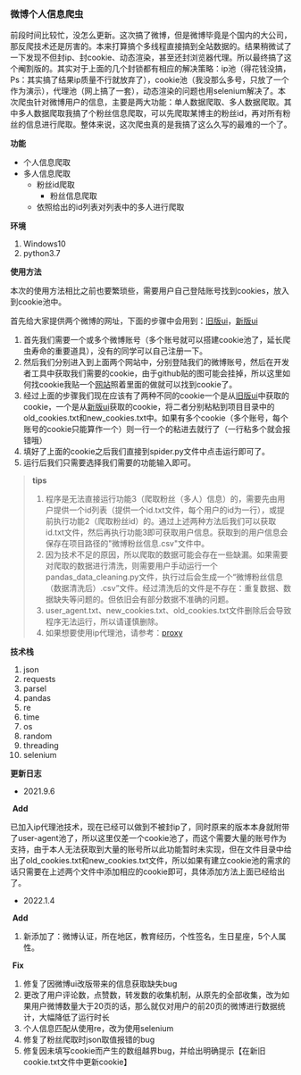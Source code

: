 ### 微博个人信息爬虫

​	前段时间比较忙，没怎么更新。这次搞了微博，但是微博毕竟是个国内的大公司，那反爬技术还是厉害的。本来打算搞个多线程直接搞到全站数据的。结果稍微试了一下发现不但封ip、封cookie、动态渲染，甚至还封浏览器代理。所以最终搞了这个阉割版的。其实对于上面的几个封锁都有相应的解决策略：ip池（得花钱没搞，Ps：其实搞了结果ip质量不行就放弃了），cookie池（我没那么多号，只放了一个作为演示），代理池（网上搞了一套），动态渲染的问题也用selenium解决了。本次爬虫针对微博用户的信息，主要是两大功能：单人数据爬取、多人数据爬取。其中多人数据爬取我搞了个粉丝信息爬取，可以先爬取某博主的粉丝id，再对所有粉丝的信息进行爬取。整体来说，这次爬虫真的是我搞了这么久写的最难的一个了。

**功能**

* 个人信息爬取
* 多人信息爬取
  * 粉丝id爬取
    * 粉丝信息爬取
  * 依照给出的id列表对列表中的多人进行爬取

**环境**

1. Windows10
2. python3.7

**使用方法**

本次的使用方法相比之前也要繁琐些，需要用户自己登陆账号找到cookies，放入到cookie池中。

首先给大家提供两个微博的网址，下面的步骤中会用到：[旧版ui](https://weibo.cn)，[新版ui](https://weibo.com/)

1. 首先我们需要一个或多个微博账号（多个账号就可以搭建cookie池了，延长爬虫寿命的重要道具），没有的同学可以自己注册一下。
2. 然后我们分别进入到上面两个网站中，分别登陆我们的微博账号，然后在开发者工具中获取我们需要的cookie，由于github贴的图可能会挂掉，所以这里如何找cookie我贴一个[网站](https://jingyan.baidu.com/article/5d368d1ea6c6e33f60c057ef.html)照着里面的做就可以找到cookie了。
3. 经过上面的步骤我们现在应该有了两种不同的cookie一个是从[旧版ui](https://weibo.cn)中获取的cookie，一个是从[新版ui](https://weibo.com/)获取的cookie，将二者分别粘粘到项目目录中的old_cookies.txt和new_cookies.txt中。如果有多个cookie（多个账号，每个账号的cookie只能算作一个）则一行一个的粘进去就行了（一行粘多个就会报错哦）
4. 填好了上面的cookie之后我们直接到spider.py文件中点击运行即可了。
5. 运行后我们只需要选择我们需要的功能输入即可。

> **tips**
>
> 1. 程序是无法直接运行功能3（爬取粉丝（多人）信息）的，需要先由用户提供一个id列表（提供一个id.txt文件，每个用户的id为一行），或提前执行功能2（爬取粉丝id）的。通过上述两种方法后我们可以获取id.txt文件，然后再执行功能3即可获取用户信息。获取到的用户信息会保存在项目路径的"微博粉丝信息.csv"文件中。
> 2. 因为技术不足的原因，所以爬取的数据可能会存在一些缺漏。如果需要对爬取的数据进行清洗，则需要用户手动运行一个pandas_data_cleaning.py文件，执行过后会生成一个“微博粉丝信息（数据清洗后）.csv”文件。经过清洗后的文件是不存在：重复数据、数据缺失等问题的。但依旧会有部分数据不准确的问题。
> 3. user_agent.txt、new_cookies.txt、old_cookies.txt文件删除后会导致程序无法运行，所以请谨慎删除。
> 3. 如果想要使用ip代理池，请参考：[proxy](https://github.com/srx-2000/spider_collection/tree/master/proxy_pool)

**技术栈**

1. json
2. requests
3. parsel
4. pandas
5. re
6. time
7. os
8. random
9. threading
9. selenium

**更新日志**

* 2021.9.6

​	**Add**

​	已加入ip代理池技术，现在已经可以做到不被封ip了，同时原来的版本本身就附带了user-agent池了，所以这里仅差一个cookie池了，而这个需要大量的账号作为支持，由于本人无法获取到大量的账号所以此功能暂时未实现，但在文件目录中给出了old_cookies.txt和new_cookies.txt文件，所以如果有建立cookie池的需求的话只需要在上述两个文件中添加相应的cookie即可，具体添加方法上面已经给出了。

* 2022.1.4

​	**Add**

1. 新添加了：微博认证，所在地区，教育经历，个性签名，生日星座，5个人属性。

​	**Fix**

1. 修复了因微博ui改版带来的信息获取缺失bug
2. 更改了用户评论数，点赞数，转发数的收集机制，从原先的全部收集，改为如果用户微博数量大于20页的话，那么就仅对用户的前20页的微博进行数据统计，大幅降低了运行时长
3. 个人信息匹配从使用re，改为使用selenium
4. 修复了粉丝爬取时json取值报错的bug
5. 修复因未填写cookie而产生的数组越界bug，并给出明确提示【在新旧cookie.txt文件中更新cookie】
